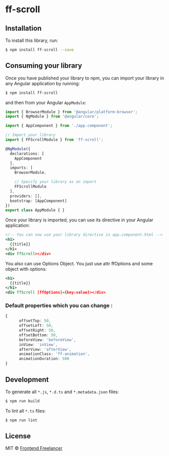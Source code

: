 # ff-scroll

## Installation

To install this library, run:

```bash
$ npm install ff-scroll --save
```

## Consuming your library

Once you have published your library to npm, you can import your library in any Angular application by running:

```bash
$ npm install ff-scroll
```

and then from your Angular `AppModule`:

```typescript
import { BrowserModule } from '@angular/platform-browser';
import { NgModule } from '@angular/core';

import { AppComponent } from './app.component';

// Import your library
import { FFScrollModule } from 'ff-scroll';

@NgModule({
  declarations: [
    AppComponent
  ],
  imports: [
    BrowserModule,

    // Specify your library as an import
    FFScrollModule
  ],
  providers: [],
  bootstrap: [AppComponent]
})
export class AppModule { }
```

Once your library is imported, you can use its directive in your Angular application:

```xml
<!-- You can now use your library directive in app.component.html -->
<h1>
  {{title}}
</h1>
<div ffScroll></div>
```

You also can use Options Object. You just use attr ffOptions and some object with options:

```xml
<h1>
  {{title}}
</h1>
<div ffScroll [ffOptions]={key:value}></div>
```

### Default properties which you can change : ###

```typescript
{
      offsetTop: 50,
      offsetLeft: 50,
      offsetRight: 50,
      offsetBottom: 50,
      beforeView: 'beforeView',
      inView: 'inView',
      afterView: 'afterView',
      animationClass: 'ff-animation',
      animationDuration: 500
}
```


## Development

To generate all `*.js`, `*.d.ts` and `*.metadata.json` files:

```bash
$ npm run build
```

To lint all `*.ts` files:

```bash
$ npm run lint
```

## License

MIT © [Frontend Freelancer](mailto:marat@frontend-freelancer.com)
